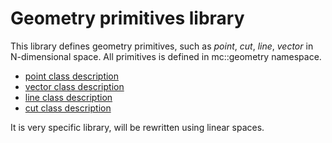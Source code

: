 # Geometry primitives library

This library defines geometry primitives, such as _point_, _cut_, _line_, _vector_
in N-dimensional space. All primitives is defined in mc::geometry namespace.

* [point class description](https://github.com/mcroitor/geometry/docs/point.md)
* [vector class description](https://github.com/mcroitor/geometry/docs/vector.md)
* [line class description](https://github.com/mcroitor/geometry/docs/line.md)
* [cut class description](https://github.com/mcroitor/geometry/docs/cut.md)

It is very specific library, will be rewritten using linear spaces.
